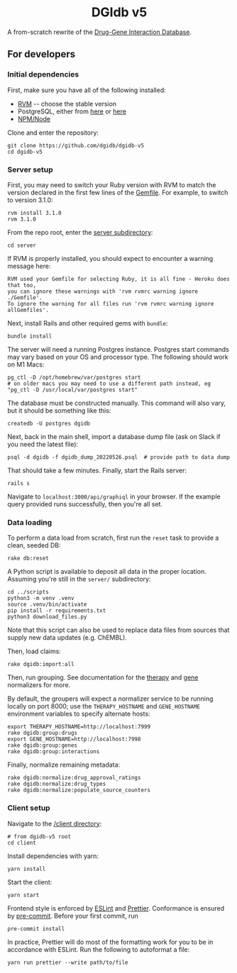 <h1 align="center">DGIdb v5</h1>

A from-scratch rewrite of the [Drug-Gene Interaction Database](https://dgidb.org/).

## For developers

### Initial dependencies

First, make sure you have all of the following installed:

- [RVM](https://rvm.io/rvm/install#any-other-system) -- choose the stable version
- PostgreSQL, either from [here](https://wiki.postgresql.org/wiki/Homebrew) or [here](http://postgresapp.com)
- [NPM/Node](https://nodejs.org/en/download/)

Clone and enter the repository:

```shell
git clone https://github.com/dgidb/dgidb-v5
cd dgidb-v5
```

### Server setup

First, you may need to switch your Ruby version with RVM to match the version declared in the first few lines of the [Gemfile](server/Gemfile). For example, to switch to version 3.1.0:

```shell
rvm install 3.1.0
rvm 3.1.0
```

From the repo root, enter the [server subdirectory](server/):

```shell
cd server
```

If RVM is properly installed, you should expect to encounter a warning message here:

```
RVM used your Gemfile for selecting Ruby, it is all fine - Heroku does that too,
you can ignore these warnings with 'rvm rvmrc warning ignore ./Gemfile'.
To ignore the warning for all files run 'rvm rvmrc warning ignore allGemfiles'.
```

Next, install Rails and other required gems with `bundle`:

```shell
bundle install
```

The server will need a running Postgres instance. Postgres start commands may vary based on your OS and processor type. The following should work on M1 Macs:

```shell
pg_ctl -D /opt/homebrew/var/postgres start
# on older macs you may need to use a different path instead, eg "pg_ctl -D /usr/local/var/postgres start"
```

The database must be constructed manually. This command will also vary, but it should be something like this:

```
createdb -U postgres dgidb
```

Next, back in the main shell, import a database dump file (ask on Slack if you need the latest file):

```shell
psql -d dgidb -f dgidb_dump_20220526.psql  # provide path to data dump
```

That should take a few minutes. Finally, start the Rails server:

```shell
rails s
```

Navigate to `localhost:3000/api/graphiql` in your browser. If the example query provided runs successfully, then you're all set.

### Data loading

To perform a data load from scratch, first run the `reset` task to provide a clean, seeded DB:

```shell
rake db:reset
```

A Python script is available to deposit all data in the proper location. Assuming you're still in the `server/` subdirectory:

```shell
cd ../scripts
python3 -m venv .venv
source .venv/bin/activate
pip install -r requirements.txt
python3 download_files.py
```

Note that this script can also be used to replace data files from sources that supply new data updates (e.g. ChEMBL).

Then, load claims:

```shell
rake dgidb:import:all
```

Then, run grouping. See documentation for the [therapy](https://github.com/cancervariants/therapy-normalization) and [gene](https://gene-normalizer.readthedocs.io/stable/) normalizers for more.

By default, the groupers will expect a normalizer service to be running locally on port 8000; use the `THERAPY_HOSTNAME` and `GENE_HOSTNAME` environment variables to specify alternate hosts:

```shell
export THERAPY_HOSTNAME=http://localhost:7999
rake dgidb:group:drugs
export GENE_HOSTNAME=http://localhost:7998
rake dgidb:group:genes
rake dgidb:group:interactions
```

Finally, normalize remaining metadata:

```shell
rake dgidb:normalize:drug_approval_ratings
rake dgidb:normalize:drug_types
rake dgidb:normalize:populate_source_counters
```

### Client setup

Navigate to the [/client directory](/client):

```shell
# from dgidb-v5 root
cd client
```

Install dependencies with yarn:

```shell
yarn install
```

Start the client:

```shell
yarn start
```

Frontend style is enforced by [ESLint](https://eslint.org/) and [Prettier](https://prettier.io/). Conformance is ensured by [pre-commit](https://pre-commit.com/#usage). Before your first commit, run

```shell
pre-commit install
```

In practice, Prettier will do most of the formatting work for you to be in accordance with ESLint. Run the following to autoformat a file:

```shell
yarn run prettier --write path/to/file
```
